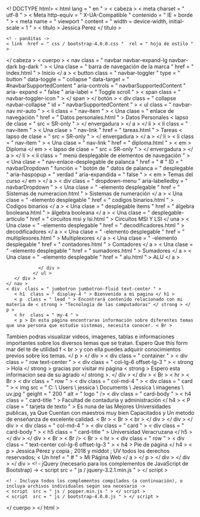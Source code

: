<! DOCTYPE html>
< html  lang = " en " >
  < cabeza >
    < meta  charset = " utf-8 " >
    < Meta  http-equiv = " X-UA-Compatible "  contenido = " IE = borde " >
    < meta  name = " viewport "  content = " width = device-width, initial-scale = 1 " >
    < título > Jessica Perez </ título >

    <! - panditas ->
    < link  href = " css / bootstrap-4.0.0.css "  rel = " hoja de estilo " >

  </ cabeza >
  < cuerpo >
    < nav  class = " navbar navbar-expand-lg navbar-dark bg-dark " >
       < Una  clase = " barra de navegación de la marca "  href = " index.html " > Inicio </ a >
       < button  class = " navbar-toggler "  type = " button "  data-toggle = " collapse "  data-target = " #navbarSupportedContent "  aria-controls = " navbarSupportedContent "  aria- expand = " false "  aria-label = " Toggle scroll " >
       < span  class = " navbar-toggler-icon " > </ span >
       </ botón >
       < div  class = " collapse navbar-collapse "  id = " navbarSupportedContent " >
          < ul  class = " navbar-nav mr-auto " >
            < li  class = " nav-item " >
               < Una  clase = " enlace de navegación "  href = " Datos personales.html " > Datos Personales < lapso de  clase = " src = SR-only " > </ envergadura > </ a >
            </ li >
             < li  class = " nav-item " >
                < Una  clase = " nav-link "  href = " tareas.html " > Tareas < lapso de  clase = " src = SR-only " > </ envergadura > </ a >
             </ li >
             < li  class = " nav-item " >
                < Una  clase = " nav-link "  href = " diploma.html " > < em > Diploma </ em > < lapso de  clase = " src = SR-only " > </ envergadura > </ a >
             </ li >
             < li  class = " menú desplegable de elementos de navegación " >
                < Una  clase = " nav-enlace-desplegable de palanca "  href = " # "  ID = " navbarDropdown "  función = " botón de "  datos de palanca = " desplegable "  aria-haspopup = " verdad "  aria-expandida = " false " >
                < em > Temas del curso </ em >
                </ a >
                < div  class = " dropdown-menu "  aria-labelledby = " navbarDropdown " >
                   < Una  clase = " -elemento desplegable "  href = " Sistemas de numeracion.html " > Sistemas de numeración </ a >
                   < Una  clase = " -elemento desplegable "  href = " codigos binarios.html " > Codigos binarios </ a >
                   < Una  clase = " desplegable ítems "  href = " álgebra booleana.html " > álgebra booleana </ a >
                   < Una  clase = " desplegable-artículo "  href = " circuitos msi y lsi.html " > Circuitos MSI Y LSI </ una >
                   < Una  clase = " -elemento desplegable "  href = " decodificadores.html " > decodificadores </ a >
                   < Una  clase = " -elemento desplegable "  href = " multiplexores.html " > Multiplexores </ a >
                   < Una  clase = " -elemento desplegable "  href = " contadores.html " > Contadores </ a >
                   < Una  clase = " -elemento desplegable "  href = " sumadores.html " > Sumadores </ a >
                   < Una  clase = " -elemento desplegable "  href = " alu.html " > ALU </ a >

                </ div >
              </ ul >
       </ div >
    </ nav >
    < div  class = " jumbotron jumbotron-fluid text-center " >
       < h1  class = " display-4 " > Bienvenido a mi pagina </ h1 >
       < p  class = " lead " > Encontrará contenido relacionado con mi materia de < strong > "Tecnología de las computadoras" </ strong > </ p >
       < hr  class = " my-4 " >
       < p > En esta página encontraras información sobre diferentes temas que una persona que estudie sistemas, necesita conocer. < Br >
Tambien podras visualizar videos, imagenes, tablas e informaciones importantes sobre los diversos temas que se tratan. Espero Que this form mar del te de utilidad f < br >
 y con ella puedes adquirir conocimientos previos sobre los temas.
       </ p >
    </ div >
    < div  class = " container " >
       < div  class = " row text-center " >
          < div  class = " col-lg-6 offset-lg-3 " > < strong > Hola </ strong > gracias por visitar mi página < strong > Espero esta informacion sea de su agrado </ strong >. </ div >
       </ div >
       < Br >
       < hr >
       < Br >
       < div  class = " row " >
          < div  class = " col-md-4 " >
             < div  class = " card " >
                < img  src = " C: \ Users \ jessica \ Documents \ Jessica \ imagenes \ uv.jpg "  geight = " 200 "  alt = " logo " />
                < div  class = " card-body " >
                   < h4  class = " card-title " > Facultad de contaduria y administración </ h4 >
                   < P  clase = " tarjeta de texto " > Es nuna de las Mejores Universidades publicas, ya Que Cuentan con maestros muy bien Capacitados y Un metodo de enseñanza de excelente calidad. < Br >
                   < Br > < br >
                </ div >
             </ div >
          </ div >
          < div  class = " col-md-4 " >
             < div  class = " card " >
                < div  class = " card-body " >
                   < h5  class = " card-title " > Universidad Veracruzana </ h5 >
                </ div >
             </ div >
             < Br >
             < Br />
       < Br >
       < hr >
       < div  class = " row " >
          < div  class = " text-center col-lg-6 offset-lg-3 " >
             < h4 > Pie de página </ h4 >
             < p > Jessica Pérez y copia ; 2018 y middot ; UV todos los derechos reservados; < Un  href = " # " > Mi Página Web </ a > </ p >
          </ div >
       </ div >
    </ div >
    <! - jQuery (necesario para los complementos de JavaScript de Bootstrap) ->
    < script  src = " js / jquery-3.2.1.min.js " > </ script >

    <! - Incluya todos los complementos compilados (a continuación), o incluya archivos individuales según sea necesario ->
    < script  src = " js / popper.min.js " > </ script >
    < script  src = " js / bootstrap-4.0.0.js " > </ script >
  </ cuerpo >
</ html >
